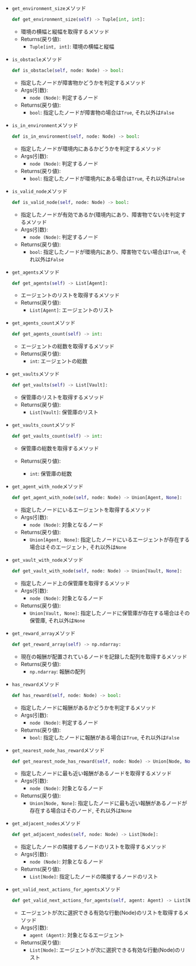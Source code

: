 - `get_environment_size`メソッド
    ```python
    def get_environment_size(self) -> Tuple[int, int]:
    ```

    - 環境の横幅と縦幅を取得するメソッド
    - Returns(戻り値):
        - `Tuple[int, int]`: 環境の横幅と縦幅

- `is_obstacle`メソッド
    ```python
    def is_obstacle(self, node: Node) -> bool:
    ```

    - 指定したノードが障害物かどうかを判定するメソッド
    - Args(引数):
        - `node (Node)`: 判定するノード
    - Returns(戻り値):
        - `bool`: 指定したノードが障害物の場合は`True`, それ以外は`False`

- `is_in_environment`メソッド
    ```python
    def is_in_environment(self, node: Node) -> bool:
    ```

    - 指定したノードが環境内にあるかどうかを判定するメソッド
    - Args(引数):
        - `node (Node)`: 判定するノード
    - Returns(戻り値):
        - `bool`: 指定したノードが環境内にある場合は`True`, それ以外は`False`

- `is_valid_node`メソッド
    ```python
    def is_valid_node(self, node: Node) -> bool:
    ```

    - 指定したノードが有効であるか(環境内にあり、障害物でない)を判定するメソッド
    - Args(引数):
        - `node (Node)`: 判定するノード
    - Returns(戻り値):
        - `bool`: 指定したノードが環境内にあり、障害物でない場合は`True`, それ以外は`False`

- `get_agents`メソッド
    ```python
    def get_agents(self) -> List[Agent]:
    ```

    - エージェントのリストを取得するメソッド
    - Returns(戻り値):
        - `List[Agent]`: エージェントのリスト

- `get_agents_count`メソッド
    ```python
    def get_agents_count(self) -> int:
    ```

    - エージェントの総数を取得するメソッド
    - Returns(戻り値):
        - `int`: エージェントの総数

- `get_vaults`メソッド
    ```python
    def get_vaults(self) -> List[Vault]:
    ```

    - 保管庫のリストを取得するメソッド
    - Returns(戻り値):
        - `List[Vault]`: 保管庫のリスト

- `get_vaults_count`メソッド
    ```python
    def get_vaults_count(self) -> int:
    ```

    - 保管庫の総数を取得するメソッド

    - Returns(戻り値):
        - `int`: 保管庫の総数

- `get_agent_with_node`メソッド
    ```python
    def get_agent_with_node(self, node: Node) -> Union[Agent, None]:
    ```

    - 指定したノードにいるエージェントを取得するメソッド
    - Args(引数):
        - `node (Node)`: 対象となるノード
    - Returns(戻り値):
        - `Union[Agent, None]`: 指定したノードにいるエージェントが存在する場合はそのエージェント, それ以外は`None`

- `get_vault_with_node`メソッド
    ```python
    def get_vault_with_node(self, node: Node) -> Union[Vault, None]:
    ```

    - 指定したノード上の保管庫を取得するメソッド
    - Args(引数):
        - `node (Node)`: 対象となるノード
    - Returns(戻り値):
        - `Union[Vault, None]`: 指定したノードに保管庫が存在する場合はその保管庫, それ以外は`None`

- `get_reward_array`メソッド
    ```python
    def get_reward_array(self) -> np.ndarray:
    ```

    - 現在の報酬が配置されているノードを記録した配列を取得するメソッド
    - Returns(戻り値):
        - `np.ndarray`: 報酬の配列

- `has_reward`メソッド
    ```python
    def has_reward(self, node: Node) -> bool:
    ```

    - 指定したノードに報酬があるかどうかを判定するメソッド
    - Args(引数):
        - `node (Node)`: 判定するノード
    - Returns(戻り値):
        - `bool`: 指定したノードに報酬がある場合は`True`, それ以外は`False`

- `get_nearest_node_has_reward`メソッド
    ```python
    def get_nearest_node_has_reward(self, node: Node) -> Union[Node, None]:
    ```

    - 指定したノードに最も近い報酬があるノードを取得するメソッド
    - Args(引数):
        - `node (Node)`: 対象となるノード
    - Returns(戻り値):
        - `Union[Node, None]`: 指定したノードに最も近い報酬があるノードが存在する場合はそのノード, それ以外は`None`

- `get_adjacent_nodes`メソッド
    ```python
    def get_adjacent_nodes(self, node: Node) -> List[Node]:
    ```

    - 指定したノードの隣接するノードのリストを取得するメソッド
    - Args(引数):
        - `node (Node)`: 対象となるノード
    - Returns(戻り値):
        - `List[Node]`: 指定したノードの隣接するノードのリスト

- `get_valid_next_actions_for_agents`メソッド
    ```python
    def get_valid_next_actions_for_agents(self, agent: Agent) -> List[Node]:
    ```

    - エージェントが次に選択できる有効な行動(Node)のリストを取得するメソッド
    - Args(引数):
        - `agent (Agent)`: 対象となるエージェント
    - Returns(戻り値):
        - `List[Node]`: エージェントが次に選択できる有効な行動(Node)のリスト
